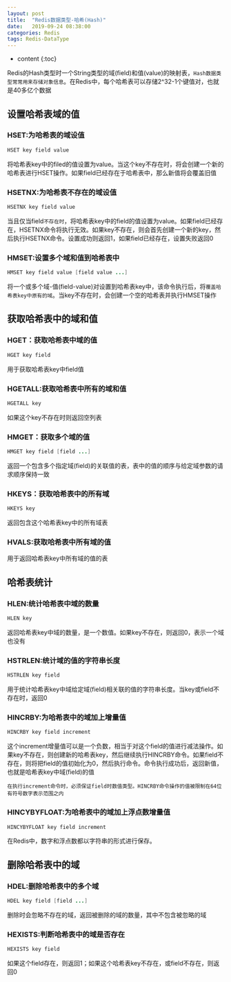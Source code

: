 ```yaml
---
layout: post
title:  "Redis数据类型-哈希(Hash)"
date:   2019-09-24 08:38:00
categories: Redis 
tags: Redis-DataType
---
```


* content
{:toc}

Redis的Hash类型时一个String类型的域(field)和值(value)的映射表，`Hash数据类型常常用来存储对象信息`。在Redis中，每个哈希表可以存储2^32-1个键值对，也就是40多亿个数据





## 设置哈希表域的值

### HSET:为哈希表的域设值

```java
HSET key field value
```

将哈希表key中的filed的值设置为value。当这个key不存在时，将会创建一个新的哈希表进行HSET操作。如果field已经存在于哈希表中，那么新值将会覆盖旧值

### HSETNX:为哈希表不存在的域设值

```java
HSETNX key field value
```

当且仅当field`不存在时`，将哈希表key中的field的值设置为value。如果field已经存在，HSETNX命令将执行无效。如果key不存在，则会首先创建一个新的key，然后执行HSETNX命令。设置成功则返回1，如果field已经存在，设置失败返回0

### HMSET:设置多个域和值到哈希表中

```java
HMSET key field value [field value ...]
```

将一个或多个域-值(field-value)对设置到哈希表key中，该命令执行后，将`覆盖哈希表key中原有的域`。当key不存在时，会创建一个空的哈希表并执行HMSET操作


## 获取哈希表中的域和值

### HGET：获取哈希表中域的值

```java
HGET key field
```

用于获取哈希表key中field值


### HGETALL:获取哈希表中所有的域和值

```java
HGETALL key
```

如果这个key不存在时则返回空列表


### HMGET：获取多个域的值

```java
HMGET key field [field ...]

```

返回一个包含多个指定域(field)的关联值的表，表中的值的顺序与给定域参数的请求顺序保持一致


### HKEYS：获取哈希表中的所有域

```java
HKEYS key
```

返回包含这个哈希表key中的所有域表

### HVALS:获取哈希表中所有域的值

用于返回哈希表key中所有域的值的表


## 哈希表统计

### HLEN:统计哈希表中域的数量

```java
HLEN key
```

返回哈希表key中域的数量，是一个数值。如果key不存在，则返回0，表示一个域也没有

### HSTRLEN:统计域的值的字符串长度

```java
HSTRLEN key field 
```

用于统计哈希表key中域给定域(field)相关联的值的字符串长度。当key或field不存在时，返回0

### HINCRBY:为哈希表中的域加上增量值

```java
HINCRBY key field increment
```

这个increment增量值可以是一个负数，相当于对这个field的值进行减法操作。如果key不存在，则创建新的哈希表key，然后继续执行HINCRBY命令。如果field不存在，则将把field的值初始化为0，然后执行命令。命令执行成功后，返回新值，也就是哈希表key中域(field)的值

`在执行increment命令时，必须保证field时数值类型。HINCRBY命令操作的值被限制在64位有符号数字表示范围之内`


### HINCYBYFLOAT:为哈希表中的域加上浮点数增量值

```java
HINCYBYFLOAT key field increment
```

在Redis中，数字和浮点数都以字符串的形式进行保存。


## 删除哈希表中的域

### HDEL:删除哈希表中的多个域

```java
HDEL key field [field ...]
```

删除时会忽略不存在的域，返回被删除的域的数量，其中不包含被忽略的域

### HEXISTS:判断哈希表中的域是否存在

```java
HEXISTS key field
```

如果这个field存在，则返回1；如果这个哈希表key不存在，或field不存在，则返回0


